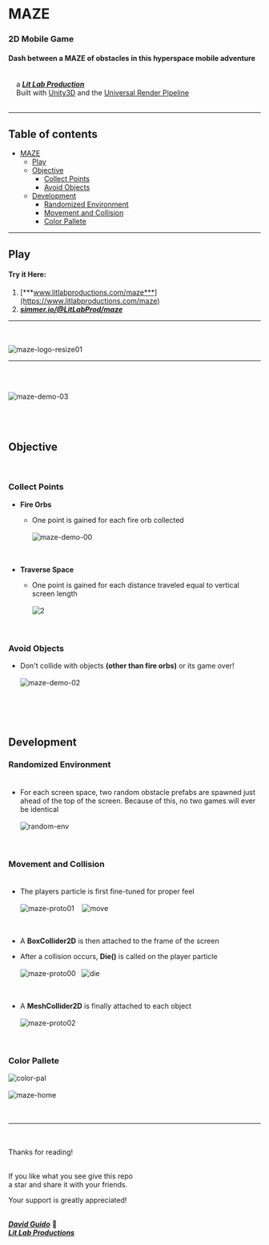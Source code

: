 # MAZE
  
### 2D Mobile Game
#### Dash between a MAZE of obstacles in this hyperspace mobile adventure   
<br/>&nbsp;&nbsp;&nbsp;&nbsp;a [***Lit Lab Production***](https://www.litlabproductions.com)<br/>
&nbsp;&nbsp;&nbsp;&nbsp;Built with [Unity3D](https://github.com/Unity-Technologies) and the 
[Universal Render Pipeline](https://docs.unity3d.com/Packages/com.unity.render-pipelines.universal@7.1/manual/index.html)<br><br>
***

## Table of contents
- [MAZE](#maze)
  - [Play](#play)
  - [Objective](#objective)
    - [Collect Points](#collect-points)
    - [Avoid Objects](#avoid-objects)
  - [Development](#development)
    - [Randomized Environment](#randomized-environment)
    - [Movement and Collision](#movement-and-collision)
    - [Color Pallete](#color-pallete)
***

## Play

#### Try it Here:
  1. [***www.litlabproductions.com/maze***](https://www.litlabproductions.com/maze)
  2. [***simmer.io/@LitLabProd/maze***](https://simmer.io/@LitLabProd/maze)
***
<br><br>
![maze-logo-resize01](https://user-images.githubusercontent.com/34845402/131579777-3a850564-05b3-4245-9d3a-014d3511a616.png)
<br>
***
<br><br>

![maze-demo-03](https://user-images.githubusercontent.com/34845402/131578148-3146f1ae-e9bd-4678-bbfd-96c6b0c7e018.gif) <br><br><br><br>
 
 
## Objective 
<br>

### Collect Points
  * **Fire Orbs**
      * One point is gained for each fire orb collected <br><br>
![maze-demo-00](https://user-images.githubusercontent.com/34845402/131578141-7529755d-acff-4d80-81cf-71030172e6d7.gif)
<br><br><br>

  * **Traverse Space**
      * One point is gained for each distance traveled equal to vertical screen length <br><br>
![2](https://user-images.githubusercontent.com/34845402/132146018-43a59149-2371-4a82-89d5-a08b808f5dec.png)
<br><br><br>

### Avoid Objects 
  * Don't collide with objects **(other than fire orbs)** or its game over! <br><br>
![maze-demo-02](https://user-images.githubusercontent.com/34845402/131578147-423bd080-8245-43ef-bb80-8f6eb7a361f9.gif) <br>
<br><br><br><br>


## Development

### Randomized Environment <br><br>
   * For each screen space, two random obstacle prefabs are spawned just ahead of the top of the screen. Because of this, no two games will ever be identical <br><br>
![random-env](https://user-images.githubusercontent.com/34845402/132150061-a1c6b8e2-1960-420d-baf1-f6e57a5d6166.png)<br><br><br>


### Movement and Collision <br><br>
   * The players particle is first fine-tuned for proper feel <br><br>
![maze-proto01](https://user-images.githubusercontent.com/34845402/131583225-f4b54127-b7d3-4956-b6b0-6c276a81a5e4.gif) &nbsp;&nbsp;
![move](https://user-images.githubusercontent.com/34845402/132148820-e8f4f6de-0539-47b7-83ed-8ebe6bb580c9.png)<br><br><br>

   * A **BoxCollider2D** is then attached to the frame of the screen 
   * After a collision occurs, **Die()** is called on the player particle <br><br>
![maze-proto00](https://user-images.githubusercontent.com/34845402/131583224-6f6b0f01-a1c3-4786-bb94-fa530c0dbb51.gif)&nbsp;&nbsp;
![die](https://user-images.githubusercontent.com/34845402/132148818-f410accc-7d13-4c63-a68d-22ddf7889011.png)<br><br><br>
 
   * A **MeshCollider2D** is finally attached to each object <br><br>
![maze-proto02](https://user-images.githubusercontent.com/34845402/131583220-fd67148c-2a66-4b0f-a572-b934ec2ddb20.gif)&nbsp;
<br><br><br>


### Color Pallete 
![color-pal](https://user-images.githubusercontent.com/34845402/132147267-da4f1390-3395-4a06-8853-d21d50778539.png)
<br><br>
![maze-home](https://user-images.githubusercontent.com/34845402/132147388-fed30566-2d58-4330-8c2f-7613e9e4477e.png)
<br><br><br>
     
     
***

<br><br>
Thanks for reading!<br/><br/>
 
If you like what you see give this repo  
a star and share it with your friends.

Your support is greatly appreciated!<br/><br/>


[***David Guido***](https://www.litlabproductions.com/resume-view) :rocket:  
[***Lit Lab Productions***](https://www.litlabproductions.com)
<br/><br/>
